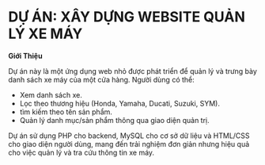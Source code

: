# DỰ ÁN: XÂY DỰNG WEBSITE QUẢN LÝ XE MÁY
**Giới Thiệu**

Dự án này là một ứng dụng web nhỏ được phát triển để quản lý và trưng bày danh sách xe máy của một cửa hàng. Người dùng có thể: <br> 
+ Xem danh sách xe.
+ Lọc theo thương hiệu (Honda, Yamaha, Ducati, Suzuki, SYM).
+ tìm kiếm theo tên sản phẩm.
+ Quản lý danh mục/sản phẩm thông qua giao diện quản trị.
  
Dự án sử dụng PHP cho backend, MySQL cho cơ sở dữ liệu và HTML/CSS cho giao diện người dùng, mang đến trải nghiệm đơn giản nhưng hiệu quả cho việc quản lý và tra cứu thông tin xe máy.
